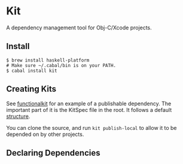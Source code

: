 
Kit
===

A dependency management tool for Obj-C/Xcode projects.

Install
-------

    $ brew install haskell-platform
    # Make sure ~/.cabal/bin is on your PATH. 
    $ cabal install kit

Creating Kits
-------------

See [functionalkit](https://github.com/mogeneration/functionalkit) for an example of a publishable dependency. The important part of it is the KitSpec file in the root. It follows a default [structure](https://github.com/nkpart/kit/wiki/Kit-structure).

You can clone the source, and run `kit publish-local` to allow it to be depended on by other projects.

Declaring Dependencies
----------------------

